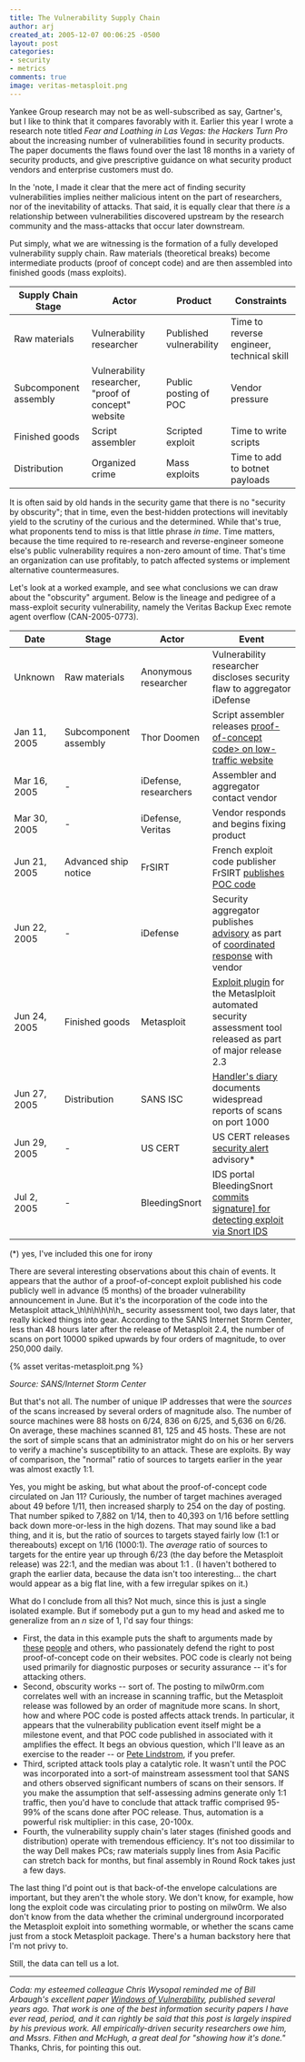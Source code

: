 ```yaml
---
title: The Vulnerability Supply Chain
author: arj
created_at: 2005-12-07 00:06:25 -0500
layout: post
categories: 
- security
- metrics
comments: true
image: veritas-metasploit.png
---
```


Yankee Group research may not be as well-subscribed as say, Gartner's, but I like to think that it compares favorably with it. Earlier this year I wrote a research note titled _Fear and Loathing in Las Vegas: the Hackers Turn Pro_ about the increasing number of vulnerabilities found in security products. The paper documents the flaws found over the last 18 months in a variety of security products, and give prescriptive guidance on what security product vendors and enterprise customers must do.

In the 'note, I made it clear that the mere act of finding security vulnerabilities implies neither malicious intent on the part of researchers, nor of the inevitability of attacks. That said, it is equally clear that there _is_ a relationship between vulnerabilities discovered upstream by the research community and the mass-attacks that occur later downstream.

Put simply, what we are witnessing is the formation of a fully developed vulnerability supply chain. Raw materials (theoretical breaks) become intermediate products (proof of concept code) and are then assembled into finished goods (mass exploits). 

<table class="table table-striped"><thead><tr><th>Supply Chain Stage</th><th>Actor</th><th>Product</th><th>Constraints</th></tr></thead>
<tr><td>Raw materials</td><td>Vulnerability researcher</td><td>Published vulnerability</td><td>Time to reverse engineer, technical skill</td></tr>
<tr><td>Subcomponent assembly</td><td>Vulnerability researcher, "proof of concept" website</td><td>Public posting of POC</td><td>Vendor pressure</td></tr>
<tr><td>Finished goods</td><td>Script assembler</td><td>Scripted exploit</td><td>Time to write scripts</td></tr>
<tr><td>Distribution</td><td>Organized crime</td><td>Mass exploits</td><td>Time to add to botnet payloads</td></tr>
</table>

It is often said by old hands in the security game that there is no "security by obscurity"; that in time, even the best-hidden protections will inevitably yield to the scrutiny of the curious and the determined. While that's true, what proponents tend to miss is that little phrase _in time_. Time matters, because the time required to re-research and reverse-engineer someone else's public vulnerability requires a non-zero amount of time. That's time an organization can use profitably, to patch affected systems or implement alternative countermeasures.

Let's look at a worked example, and see what conclusions we can draw about the "obscurity" argument. Below is the lineage and pedigree of a mass-exploit security vulnerability, namely the Veritas Backup Exec remote agent overflow (CAN-2005-0773).

<table class="table table-striped"><thead><tr><th>Date</th><th>Stage</th><th>Actor</th><th>Event</th></tr></thead>
<tr><td>Unknown</td><td>Raw materials</td><td>Anonymous researcher</td><td>Vulnerability researcher discloses security flaw to aggregator iDefense</td></tr>
<tr><td>Jan 11, 2005</td><td>Subcomponent assembly</td><td>Thor Doomen</td><td>Script assembler releases <a href="http://milw0rm.com/id.php?id=750">proof-of-concept code> on low-traffic website</td></tr>
<tr><td>Mar 16, 2005</td><td>-</td><td>iDefense, researchers</td><td>Assembler and aggregator contact vendor</td></tr>
<tr><td>Mar 30, 2005</td><td>-</td><td>iDefense, Veritas</td><td>Vendor responds and begins fixing product</td></tr>
<tr><td>Jun 21, 2005</td><td>Advanced ship notice</td><td>FrSIRT</td><td>French exploit code publisher FrSIRT <a href="http://www.frsirt.com/exploits/20050625.backupexec_agent.pm.php">publishes POC code</a></td></tr>
<tr><td>Jun 22, 2005</td><td>-</td><td>iDefense</td><td>Security aggregator publishes <a href="http://www.idefense.com/application/poi/display?id=272&type=vulnerabilities&flashstatus=true">advisory</a> as part of <a href="http://seer.support.veritas.com/docs/276604.htm">coordinated response</a> with vendor</td></tr>
<tr><td>Jun 24, 2005</td><td>Finished goods</td><td>Metasploit</td><td><a href="http://www.metasploit.org/projects/Framework/modules/exploits/backupexec_agent.pm">Exploit plugin</a> for the Metaslploit automated security assessment tool released as part of major release 2.3</td></tr>
<tr><td>Jun 27, 2005</td><td>Distribution</td><td>SANS ISC</td><td><a href="http://isc.sans.org/diary.php?date=2005-06-27">Handler's diary</a> documents widespread reports of scans on port 1000</td></tr>
<tr><td>Jun 29, 2005</td><td>-</td><td>US CERT</td><td>US CERT releases  <a href="http://www.us-cert.gov/cas/techalerts/TA05-180A.html">security alert</a> advisory*</td></tr>
<tr><td>Jul 2, 2005</td><td>-</td><td>BleedingSnort</td><td>IDS portal BleedingSnort <a href="http://www.networksecurityarchive.org/html/Snort-Signatures/2005-07/msg00014.html">commits signature] for detecting exploit via Snort IDS</td></tr>
</table>
(*) yes, I've included this one for irony

There are several interesting observations about this chain of events. It appears that the author of a proof-of-concept exploit published his code publicly well in advance (5 months) of the broader vulnerability announcement in June. But it's the incorporation of the code into the Metasploit attack_\\h\\h\\h\\h\\h\\h_ security assessment tool, two days later, that really kicked things into gear. According to the SANS Internet Storm Center, less than 48 hours later after the release of Metasploit 2.4, the number of scans on port 10000 spiked upwards by four orders of magnitude, to over 250,000 daily. 

{% asset veritas-metasploit.png %} 
 
_Source: SANS/Internet Storm Center_

But that's not all. The number of unique IP addresses that were the _sources_ of the scans increased by several orders of magnitude also. The number of source machines were 88 hosts on 6/24, 836 on 6/25, and 5,636 on 6/26. On average, these machines scanned 81, 125 and 45 hosts. These are not the sort of simple scans that an administrator might do on his or her servers to verify a machine's susceptibility to an attack. These are exploits. By way of comparison, the "normal" ratio of sources to targets earlier in the year was almost exactly 1:1.

Yes, you might be asking, but what about the proof-of-concept code circulated on Jan 11? Curiously, the number of target machines averaged about 49 before 1/11, then increased sharply to 254 on the day of posting. That number spiked to 7,882 on 1/14, then to  40,393 on 1/16 before settling back down more-or-less in the high dozens. That may sound like a bad thing, and it is, but the ratio of sources to targets stayed fairly low (1:1 or thereabouts) except on 1/16 (1000:1). The _average_ ratio of sources to targets for the entire year up through 6/23 (the day before the Metasploit release) was 22:1, and the median was about 1:1 . (I haven't bothered to graph the earlier data, because the data isn't too interesting... the chart would appear as a big flat line, with a few irregular spikes on it.)

What do I conclude from all this? Not much, since this is just a single isolated example. But if somebody put a gun to my head and asked me to generalize from an _n_ size of 1, I'd say four things:

* First, the data in this example puts the shaft to arguments made by [these](http://www.securiteam.com/) [people](http://www.coresecurity.com/home/home.php) and others, who passionately defend the right to post proof-of-concept code on their websites. POC code is clearly not being used primarily for diagnostic purposes or security assurance -- it's for attacking others.
* Second, obscurity works -- sort of. The posting to milw0rm.com correlates well with an increase in scanning traffic, but the Metasploit release was followed by an order of magnitude more scans. In short, how and where POC code is posted affects attack trends. In particular, it appears that the vulnerability publication event itself might be a milestone event, and that POC code published in associated with it amplifies the effect. It begs an obvious question, which I'll leave as an exercise to the reader -- or [Pete Lindstrom](http://spiresecurity.typepad.com/spire_security_viewpoint/), if you prefer.
* Third, scripted attack tools play a catalytic role. It wasn't until the POC was incorporated into a sort-of mainstream assessment tool that SANS and others observed significant numbers of scans on their sensors. If you make the assumption that self-assessing admins generate only 1:1 traffic, then you'd have to conclude that attack traffic comprised 95-99% of the scans done after POC release. Thus, automation is a powerful risk multiplier: in this case, 20-100x.  
* Fourth, the vulnerability supply chain's later stages (finished goods and distribution) operate with tremendous efficiency. It's not too dissimilar to the way Dell makes PCs; raw materials supply lines from Asia Pacific can stretch back for months, but final assembly in Round Rock takes just a few days. 

The last thing I'd point out is that back-of-the envelope calculations are important, but they aren't the whole story. We don't know, for example, how long the exploit code was circulating prior to posting on milw0rm. We also don't know from the data whether the criminal underground incorporated the Metasploit exploit into something wormable, or whether the scans came just from a stock Metasploit package. There's a human backstory here that I'm not privy to. 

Still, the data can tell us a lot.

----
_Coda: my esteemed colleague Chris Wysopal reminded me of Bill Arbaugh's excellent paper [Windows of Vulnerability](http://www.cs.umd.edu/~waa/pubs/Windows_of_Vulnerability.pdf), published several years ago. That work is one of the best information security papers I have ever read, period, and it can rightly be said that this post is largely inspired by his previous work. All empirically-driven security researchers owe him, and Mssrs. Fithen and McHugh, a great deal for "showing how it's done."_ Thanks, Chris, for pointing this out.
